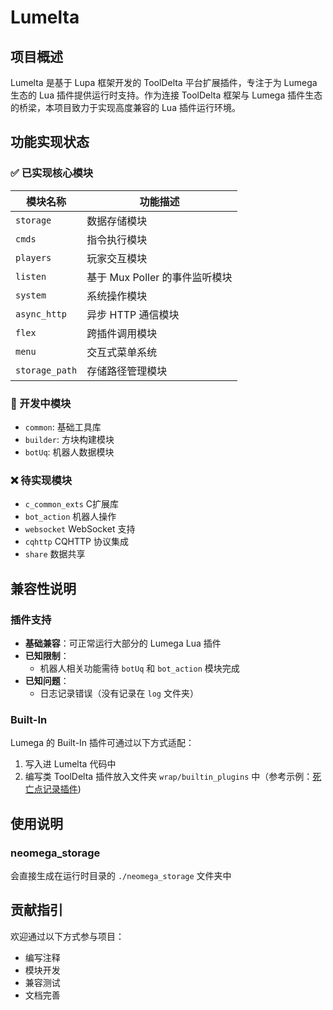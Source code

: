 # Lumelta

## 项目概述
Lumelta 是基于 Lupa 框架开发的 ToolDelta 平台扩展插件，专注于为 Lumega 生态的 Lua 插件提供运行时支持。作为连接 ToolDelta 框架与 Lumega 插件生态的桥梁，本项目致力于实现高度兼容的 Lua 插件运行环境。

## 功能实现状态

### ✅ 已实现核心模块
| 模块名称        | 功能描述                           |
|-----------------|----------------------------------|
| `storage`       | 数据存储模块                     |
| `cmds`          | 指令执行模块                     |
| `players`       | 玩家交互模块                      |
| `listen`        | 基于 Mux Poller 的事件监听模块      |
| `system`        | 系统操作模块                      |
| `async_http`    | 异步 HTTP 通信模块                 |
| `flex`          | 跨插件调用模块                     |
| `menu`          | 交互式菜单系统                     |
| `storage_path`  | 存储路径管理模块                   |

### 🚧 开发中模块
- `common`: 基础工具库
- `builder`: 方块构建模块
- `botUq`: 机器人数据模块

### ❌ 待实现模块
- `c_common_exts` C扩展库
- `bot_action` 机器人操作
- `websocket` WebSocket 支持
- `cqhttp` CQHTTP 协议集成
- `share` 数据共享

## 兼容性说明

### 插件支持
- **基础兼容**：可正常运行大部分的 Lumega Lua 插件
- **已知限制**：
  - 机器人相关功能需待 `botUq` 和 `bot_action` 模块完成
- **已知问题**：
  - 日志记录错误（没有记录在 `log` 文件夹）

### Built-In
Lumega 的 Built-In 插件可通过以下方式适配：
1. 写入进 Lumelta 代码中
2. 编写类 ToolDelta 插件放入文件夹 `wrap/builtin_plugins` 中（参考示例：[死亡点记录插件](./wrap/builtin_plugins/返回死亡点/__init__.py))

## 使用说明

### neomega_storage
会直接生成在运行时目录的 `./neomega_storage` 文件夹中

## 贡献指引
欢迎通过以下方式参与项目：
- 编写注释
- 模块开发
- 兼容测试
- 文档完善